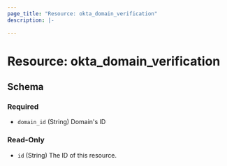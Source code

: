 ```yaml
---
page_title: "Resource: okta_domain_verification"
description: |-
  
---
```


# Resource: okta_domain_verification





<!-- schema generated by tfplugindocs -->
## Schema

### Required

- `domain_id` (String) Domain's ID

### Read-Only

- `id` (String) The ID of this resource.


